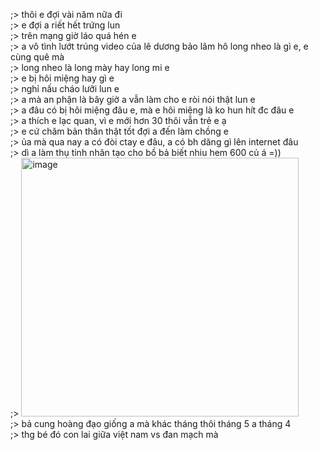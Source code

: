 ;> thôi e đợi vài năm nữa đi<br>
;>  e đợi a riết hết trứng lun<br>
;> trên mạng giờ láo quá hén e<br>
;> a vô tình lướt trúng video của lê dương bảo lâm hô long nheo là gì e, e cùng quê mà<br>
;> long nheo là long mày hay long mi e<br>
;> e bị hôi miệng hay gì e<br>
;> nghỉ nấu cháo lưỡi lun e<br>
;> a mà an phận là bây giờ a vẫn làm cho e ròi nói thật lun e<br>
;> a đâu có bị hôi miệng đâu e, mà e hôi miệng là ko hun hít đc đâu e<br>
;> a thích e lạc quan, vì e mới hơn 30 thôi vẫn trẻ e ạ<br>
;> e cứ chăm bản thân thật tốt đợi a đến làm chồng e<br>
;> ủa mà qua nay a có đòi ctay e đâu, a có bh dăng gì lên internet đâu<br>
;> dì a làm thụ tinh nhân tạo cho bồ bả biết nhiu hem 600 củ á =))<br>
;> <img width="444" height="414" alt="image" src="https://github.com/user-attachments/assets/86368731-d6c0-4a74-8095-e2847ba48d52" /><br>
;> bả cung hoàng đạo giống a mà khác tháng thôi tháng 5 a tháng 4<br>
;> thg bé đó con lai giữa việt nam vs đan mạch mà
